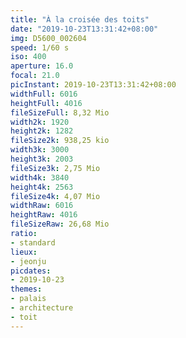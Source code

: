 ```yaml
---
title: "À la croisée des toits"
date: "2019-10-23T13:31:42+08:00"
img: D5600_002604
speed: 1/60 s
iso: 400
aperture: 16.0
focal: 21.0
picInstant: 2019-10-23T13:31:42+08:00
widthFull: 6016
heightFull: 4016
fileSizeFull: 8,32 Mio
width2k: 1920
height2k: 1282
fileSize2k: 938,25 kio
width3k: 3000
height3k: 2003
fileSize3k: 2,75 Mio
width4k: 3840
height4k: 2563
fileSize4k: 4,07 Mio
widthRaw: 6016
heightRaw: 4016
fileSizeRaw: 26,68 Mio
ratio:
- standard
lieux:
- jeonju
picdates:
- 2019-10-23
themes:
- palais
- architecture
- toit
---
```


